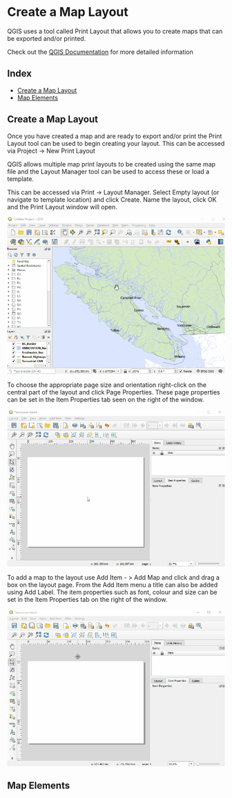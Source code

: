 # Create a Map Layout
		
QGIS uses a tool called Print Layout that allows you to create maps that can be exported and/or printed.

Check out the [QGIS Documentation](https://docs.qgis.org/3.16/en/docs/user_manual/print_composer/overview_composer.html) for more detailed information

## Index
* [Create a Map Layout](#Create-a-Map-Layout)
* [Map Elements](#Map-Elements)
		

## Create a Map Layout

Once you have created a map and are ready to export and/or print the Print Layout tool can be used to begin creating your layout. This can be accessed via Project -> New Print Layout		

QGIS allows multiple map print layouts to be created using the same map file and the Layout Manager tool can be used to access these or load a template. 

This can be accessed via Print -> Layout Manager. Select Empty layout (or navigate to template location) and click Create. Name the layout, click OK and the Print Layout window will open.
	
![create_layout](../images/create_layout.gif "Lets make a map!")
  
To choose the appropriate page size and orientation right-click on the central part of the layout and click Page Properties. These page properties can be set in the Item Properties tab seen on the right of the window.

![page_size](../images/page_size.gif)

To add a map to the layout use Add Item - > Add Map and click and drag a box on the layout page. From the Add Item menu a title can also be added using Add Label. The item properties such as font, colour and size can be set in the Item Properties tab on the right of the window.

![add_map](../images/add_map.gif)

## Map Elements
		

